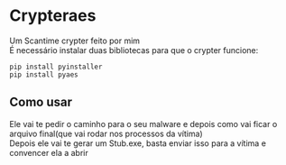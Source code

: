 # Crypteraes
Um Scantime crypter feito por mim
<br>
É necessário instalar duas bibliotecas para que o crypter funcione: <br>
```
pip install pyinstaller
pip install pyaes
```

## Como usar <br>
Ele vai te pedir o caminho para o seu malware e depois como vai ficar o arquivo final(que vai rodar nos processos da vítima) <br>
Depois ele vai te gerar um Stub.exe, basta enviar isso para a vítima e convencer ela a abrir
